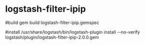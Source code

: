 # logstash-filter-ipip

#build
gem build logstash-filter-ipip.gemspec

#install 
/usr/share/logstash/bin/logstash-plugin install --no-verify logstash/plugin/logstash-filter-ipip-2.0.0.gem


